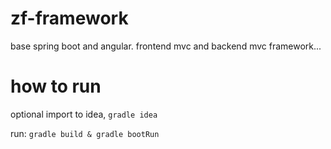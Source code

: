 # zf-framework
base spring boot and angular. frontend mvc and backend mvc framework...
# how to run
optional import to idea, `gradle idea`

run: `gradle build & gradle bootRun`